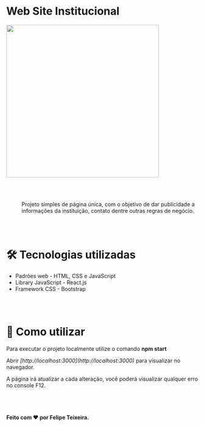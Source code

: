 <h1>Web Site Institucional</h1> 


<img src="https://github.com/felipeteixeirams/6notarial/assets/46509672/3a940be5-9cd2-4c29-a696-29defd3ea8f6" style="margin: 0 auto" width="400px" />


<br><br>

<dd>Projeto simples de página única, com o objetivo de dar publicidade a informações da instituição, contato dentre outras regras de negócio.</dd>

<br><br>

<h1>🛠️ Tecnologias utilizadas</h1> 

<ul>
    <li>Padrões web - HTML, CSS e JavaScript</li>
    <li>Library JavaScript - React.js</li>
    <li>Framework CSS - Bootstrap</li>
</ul>

<br><br>

<h1>📃 Como utilizar</h1>
<p>Para executar o projeto localmente utilize o comando <strong>npm start</strong></p>
<p>Abrir <em>[http://localhost:3000](http://localhost:3000)</em> para visualizar no navegador.</p>
<p>A página irá atualizar a cada alteração, você poderá visualizar qualquer erro no console F12.</p>

<br><br>


<h4>Feito com ❤️ por <a url="https://www.linkedin.com/in/felipeteixeirams/" target="_blank">Felipe Teixeira</a>.</h4>
